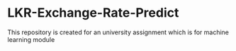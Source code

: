 # LKR-Exchange-Rate-Predict
This repository is created for an university assignment which is for machine learning module
